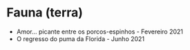 # Fauna (terra)

* Amor... picante entre os porcos-espinhos - Fevereiro 2021
* O regresso do puma da Florida - Junho 2021